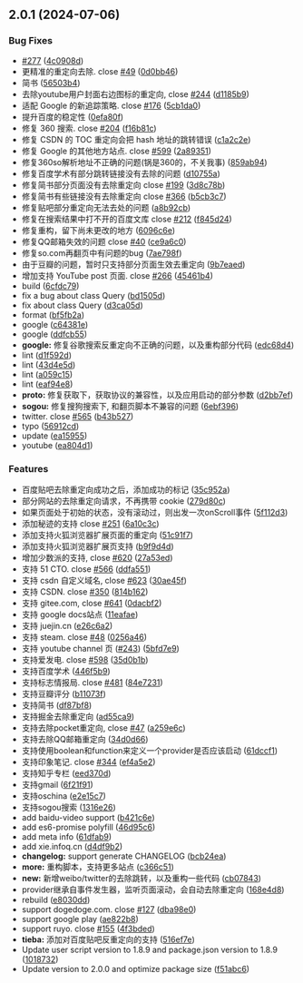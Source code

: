 ## 2.0.1 (2024-07-06)


### Bug Fixes

* [#277](https://github.com/MerielVaren/remove-link-redirects/issues/277) ([4c0908d](https://github.com/MerielVaren/remove-link-redirects/commit/4c0908d0dcd2254af5f18585e86ba9088a3f3bbe))
* 更精准的重定向去除. close [#49](https://github.com/MerielVaren/remove-link-redirects/issues/49) ([0d0bb46](https://github.com/MerielVaren/remove-link-redirects/commit/0d0bb466e81dfdb92671a848c59d9d7065e2fc30))
* 简书 ([56503b4](https://github.com/MerielVaren/remove-link-redirects/commit/56503b45aac07708258a289595adf6248e7f31a1))
* 去除youtube用户封面右边图标的重定向, close [#244](https://github.com/MerielVaren/remove-link-redirects/issues/244) ([d1185b9](https://github.com/MerielVaren/remove-link-redirects/commit/d1185b9b7d91bb7c8bf7daf45ab906cd0924b8ea))
* 适配 Google 的新追踪策略. close [#176](https://github.com/MerielVaren/remove-link-redirects/issues/176) ([5cb1da0](https://github.com/MerielVaren/remove-link-redirects/commit/5cb1da06d1d6337c922363a539c50984ed17b556))
* 提升百度的稳定性 ([0efa80f](https://github.com/MerielVaren/remove-link-redirects/commit/0efa80fde242eeaf092cc9d69b547dd3a8e78397))
* 修复 360 搜索. close [#204](https://github.com/MerielVaren/remove-link-redirects/issues/204) ([f16b81c](https://github.com/MerielVaren/remove-link-redirects/commit/f16b81cdd451527e69859aa65917214154737611))
* 修复 CSDN 的 TOC 重定向会把 hash 地址的跳转错误 ([c1a2c2e](https://github.com/MerielVaren/remove-link-redirects/commit/c1a2c2e8377d2a486ef0146d6e8c4a0f3d84c198))
* 修复 Google 的其他地方站点. close [#599](https://github.com/MerielVaren/remove-link-redirects/issues/599) ([2a89351](https://github.com/MerielVaren/remove-link-redirects/commit/2a8935123243f89951ad40545444f8741eea33ee))
* 修复360so解析地址不正确的问题(锅是360的，不关我事) ([859ab94](https://github.com/MerielVaren/remove-link-redirects/commit/859ab9483769382f26d31eceb52ca51d218188ea))
* 修复百度学术有部分跳转链接没有去除的问题 ([d10755a](https://github.com/MerielVaren/remove-link-redirects/commit/d10755a516fd8024bc3514469782941661516f6e))
* 修复简书部分页面没有去除重定向 close [#199](https://github.com/MerielVaren/remove-link-redirects/issues/199) ([3d8c78b](https://github.com/MerielVaren/remove-link-redirects/commit/3d8c78b7d95d6d69c78277ef2dea6e6253e57e39))
* 修复简书有些链接没有去除重定向 close [#366](https://github.com/MerielVaren/remove-link-redirects/issues/366) ([b5cb3c7](https://github.com/MerielVaren/remove-link-redirects/commit/b5cb3c7eca7ad8fb79ec9c678710e8a205860db4))
* 修复贴吧部分重定向无法去处的问题 ([a8b92cb](https://github.com/MerielVaren/remove-link-redirects/commit/a8b92cbf5fe57d55d703885f9be41d41f32d92c2))
* 修复在搜索结果中打不开的百度文库 close [#212](https://github.com/MerielVaren/remove-link-redirects/issues/212) ([f845d24](https://github.com/MerielVaren/remove-link-redirects/commit/f845d24d006c9db92829c9938976a52ee10ab8f8))
* 修复重构，留下尚未更改的地方 ([6096c6e](https://github.com/MerielVaren/remove-link-redirects/commit/6096c6e8cef3d4d1384b7b0960f80f85d82389f2))
* 修复QQ邮箱失效的问题 close [#40](https://github.com/MerielVaren/remove-link-redirects/issues/40) ([ce9a6c0](https://github.com/MerielVaren/remove-link-redirects/commit/ce9a6c0c67fc354966d52ff93e33f97fb7ebaecc))
* 修复so.com再翻页中有问题的bug ([7ae798f](https://github.com/MerielVaren/remove-link-redirects/commit/7ae798f4a0a8b8b8d2448b790fbd030bbfb55f6c))
* 由于豆瓣的问题，暂时只支持部分页面生效去重定向 ([9b7eaed](https://github.com/MerielVaren/remove-link-redirects/commit/9b7eaed6652e558ff5b144ef27e8cf93b6b8a473))
* 增加支持 YouTube post 页面. close [#266](https://github.com/MerielVaren/remove-link-redirects/issues/266) ([45461b4](https://github.com/MerielVaren/remove-link-redirects/commit/45461b4f6f58cdc4ce64c53b3516b8e4b25f3ded))
* build ([6cfdc79](https://github.com/MerielVaren/remove-link-redirects/commit/6cfdc792cee6d784c6b9f7948200db41c1745916))
* fix a bug about class Query ([bd1505d](https://github.com/MerielVaren/remove-link-redirects/commit/bd1505d0b87716ea7fec788c6f5a28fb6db35d56))
* fix about class Query ([d3ca05d](https://github.com/MerielVaren/remove-link-redirects/commit/d3ca05ddf572fd2f3d254eefc6da2bbed222589e))
* format ([bf5fb2a](https://github.com/MerielVaren/remove-link-redirects/commit/bf5fb2a4be1ed2694eb87a7158086d6b163ff346))
* google ([c64381e](https://github.com/MerielVaren/remove-link-redirects/commit/c64381e9f6bc7fee108e3daf3af5743ca5b0278c))
* google ([ddfcb55](https://github.com/MerielVaren/remove-link-redirects/commit/ddfcb55ad05df07561ff477a454b3f7e7bc951af))
* **google:** 修复谷歌搜索反重定向不正确的问题，以及重构部分代码 ([edc68d4](https://github.com/MerielVaren/remove-link-redirects/commit/edc68d4e7f3017bd07336673c14b4ad6c7ec4f67))
* lint ([d1f592d](https://github.com/MerielVaren/remove-link-redirects/commit/d1f592d57878cafe1b2f7ff8cb4e839fcd2cba5a))
* lint ([43d4e5d](https://github.com/MerielVaren/remove-link-redirects/commit/43d4e5de63c23c416036667de9d9564f616bc57c))
* lint ([a059c15](https://github.com/MerielVaren/remove-link-redirects/commit/a059c15f54a3d1f33a736388943bd350c132ff32))
* lint ([eaf94e8](https://github.com/MerielVaren/remove-link-redirects/commit/eaf94e81adf8997aa29863c708c4a21644f66704))
* **proto:** 修复获取下，获取协议的兼容性，以及应用启动的部分参数 ([d2bb7ef](https://github.com/MerielVaren/remove-link-redirects/commit/d2bb7ef9ffb9a5fe76fcfaf967a72d5c0e9a936b))
* **sogou:** 修复搜狗搜索下, 和翻页脚本不兼容的问题 ([6ebf396](https://github.com/MerielVaren/remove-link-redirects/commit/6ebf396a1f932805e4027a39468cd2e83ded207c))
* twitter. close [#565](https://github.com/MerielVaren/remove-link-redirects/issues/565) ([b43b527](https://github.com/MerielVaren/remove-link-redirects/commit/b43b52715b64107bd71799d344e2ead2296c396a))
* typo ([56912cd](https://github.com/MerielVaren/remove-link-redirects/commit/56912cd3dcce92b2c75500962f8298ecc83eb78e))
* update ([ea15955](https://github.com/MerielVaren/remove-link-redirects/commit/ea15955d55445e57c905c74fb98815aac48e53cb))
* youtube ([ea804d1](https://github.com/MerielVaren/remove-link-redirects/commit/ea804d125cb9de9fa3fccf290d4a87d1b8fb0905))


### Features

* 百度贴吧去除重定向成功之后，添加成功的标记 ([35c952a](https://github.com/MerielVaren/remove-link-redirects/commit/35c952a6f0b45ade3e68f9ceff24a337875b65e3))
* 部分网站的去除重定向请求，不再携带 cookie ([279d80c](https://github.com/MerielVaren/remove-link-redirects/commit/279d80c39fe1859b6d9a61e1eb09f6c6e9f9ca7f))
* 如果页面处于初始的状态，没有滚动过，则出发一次onScroll事件 ([5f112d3](https://github.com/MerielVaren/remove-link-redirects/commit/5f112d3ccb657679ae5209fc0dea89cf532c6241))
* 添加秘迹的支持 close [#251](https://github.com/MerielVaren/remove-link-redirects/issues/251) ([6a10c3c](https://github.com/MerielVaren/remove-link-redirects/commit/6a10c3cb40e351534d333cbc051f79887eb422da))
* 添加支持火狐浏览器扩展页面的重定向 ([51c91f7](https://github.com/MerielVaren/remove-link-redirects/commit/51c91f7df1c42de5fd975e3ca7338890db0e8539))
* 添加支持火狐浏览器扩展页支持 ([b9f9d4d](https://github.com/MerielVaren/remove-link-redirects/commit/b9f9d4d2dd49c5219ef3be61a18755353d98eb84))
* 增加少数派的支持, close [#620](https://github.com/MerielVaren/remove-link-redirects/issues/620) ([27a53ed](https://github.com/MerielVaren/remove-link-redirects/commit/27a53ed5f4f03985638fa0bff419e1b8aa4b6b7d))
* 支持 51 CTO. close [#566](https://github.com/MerielVaren/remove-link-redirects/issues/566) ([ddfa551](https://github.com/MerielVaren/remove-link-redirects/commit/ddfa5510e01841d94a3fb0f20f687fb743a5100c))
* 支持 csdn 自定义域名, close [#623](https://github.com/MerielVaren/remove-link-redirects/issues/623) ([30ae45f](https://github.com/MerielVaren/remove-link-redirects/commit/30ae45fec6c3d7a4d91c05d61ae0152fe77f510e))
* 支持 CSDN. close [#350](https://github.com/MerielVaren/remove-link-redirects/issues/350) ([814b162](https://github.com/MerielVaren/remove-link-redirects/commit/814b16297f3a4c8588c13644da06cd2eb1b6d4fd))
* 支持 gitee.com, close [#641](https://github.com/MerielVaren/remove-link-redirects/issues/641) ([0dacbf2](https://github.com/MerielVaren/remove-link-redirects/commit/0dacbf2883ddd5bed3f4b1bd11304df343bb34a6))
* 支持 google docs站点 ([11eafae](https://github.com/MerielVaren/remove-link-redirects/commit/11eafaee95e744ce7e6f57cd770d83aea3e99ac2))
* 支持 juejin.cn ([e26c6a2](https://github.com/MerielVaren/remove-link-redirects/commit/e26c6a25834c7638dffe0db3fc27cb2e51ee7880))
* 支持 steam. close [#48](https://github.com/MerielVaren/remove-link-redirects/issues/48) ([0256a46](https://github.com/MerielVaren/remove-link-redirects/commit/0256a4667ccbdf38f3fcb4cf10cb70500a09d73e))
* 支持 youtube channel 页 ([#243](https://github.com/MerielVaren/remove-link-redirects/issues/243)) ([5bfd7e9](https://github.com/MerielVaren/remove-link-redirects/commit/5bfd7e942214cc34b3660995a9a057146666ac54))
* 支持爱发电. close [#598](https://github.com/MerielVaren/remove-link-redirects/issues/598) ([35d0b1b](https://github.com/MerielVaren/remove-link-redirects/commit/35d0b1bd392ceb6505cf5a60721d7c8627098449))
* 支持百度学术 ([446f5b9](https://github.com/MerielVaren/remove-link-redirects/commit/446f5b995cc2117f8f0c1f283d8b31bd7b0ae394))
* 支持标志情报局. close [#481](https://github.com/MerielVaren/remove-link-redirects/issues/481) ([84e7231](https://github.com/MerielVaren/remove-link-redirects/commit/84e72315d65fbf75e4b84d56718fb8f81621bdba))
* 支持豆瓣评分 ([b11073f](https://github.com/MerielVaren/remove-link-redirects/commit/b11073f8055a5e98994a5ceebe74e5c27b34deb3))
* 支持简书 ([df87bf8](https://github.com/MerielVaren/remove-link-redirects/commit/df87bf8c46d2fdbf881bd7850e7d52c521447d11))
* 支持掘金去除重定向 ([ad55ca9](https://github.com/MerielVaren/remove-link-redirects/commit/ad55ca9d3e02ad66f65706ad72f2e2e4763c61d1))
* 支持去除pocket重定向, close [#47](https://github.com/MerielVaren/remove-link-redirects/issues/47) ([a259e6c](https://github.com/MerielVaren/remove-link-redirects/commit/a259e6c7789b6916823975f6ec4df222a6d04350))
* 支持去除QQ邮箱重定向 ([34d0d66](https://github.com/MerielVaren/remove-link-redirects/commit/34d0d66ad333ea5c1c395f8528ef9bf8045a7223))
* 支持使用boolean和function来定义一个provider是否应该启动 ([61dccf1](https://github.com/MerielVaren/remove-link-redirects/commit/61dccf12532afa7be6ca7ad914520050026b8887))
* 支持印象笔记. close [#344](https://github.com/MerielVaren/remove-link-redirects/issues/344) ([ef4a5e2](https://github.com/MerielVaren/remove-link-redirects/commit/ef4a5e2ebb251f37cfb02c17b92e5ff5f109930e))
* 支持知乎专栏 ([eed370d](https://github.com/MerielVaren/remove-link-redirects/commit/eed370d8caf0908fea359f5644be5f1a88a468a1))
* 支持gmail ([6f21f91](https://github.com/MerielVaren/remove-link-redirects/commit/6f21f9128adf3569fb57033f42d3497f56951a05))
* 支持oschina ([e2e15c7](https://github.com/MerielVaren/remove-link-redirects/commit/e2e15c77a90011b8dd301f506a2765e3260b9c90))
* 支持sogou搜索 ([1316e26](https://github.com/MerielVaren/remove-link-redirects/commit/1316e26352f8a05fd31ee16f9cf1d16b7d5f869a))
* add baidu-video support ([b421c6e](https://github.com/MerielVaren/remove-link-redirects/commit/b421c6e39bb32af67d2ddce98a0074ae6f5f8def))
* add es6-promise polyfill ([46d95c6](https://github.com/MerielVaren/remove-link-redirects/commit/46d95c6516b28b798f95beea06cc5a438d42e269))
* add meta info ([61dfab9](https://github.com/MerielVaren/remove-link-redirects/commit/61dfab96348177bc1ee8ce6102e6cdbefd79e30f))
* add xie.infoq.cn ([d4df9b2](https://github.com/MerielVaren/remove-link-redirects/commit/d4df9b24bdbef29d17eaa20e7ebf555f0d75771a))
* **changelog:** support generate CHANGELOG ([bcb24ea](https://github.com/MerielVaren/remove-link-redirects/commit/bcb24ea337ecf4e3f7fcb4033d7c6dbddfaa59cb))
* **more:** 重构脚本，支持更多站点 ([c366c51](https://github.com/MerielVaren/remove-link-redirects/commit/c366c51d8596ce1aa2c40a67e619f7fed77d8763))
* **new:** 新增weibo/twitter的去除跳转，以及重构一些代码 ([cb07843](https://github.com/MerielVaren/remove-link-redirects/commit/cb0784331c56c649bbc4b20df690ada50ae72300))
* provider继承自事件发生器，监听页面滚动，会自动去除重定向 ([168e4d8](https://github.com/MerielVaren/remove-link-redirects/commit/168e4d861f6df0c53399f7ffd30581214ceaf28d))
* rebuild ([e8030dd](https://github.com/MerielVaren/remove-link-redirects/commit/e8030dd0d39dbded7b298169932f488e576827cf))
* support dogedoge.com. close [#127](https://github.com/MerielVaren/remove-link-redirects/issues/127) ([dba98e0](https://github.com/MerielVaren/remove-link-redirects/commit/dba98e0cd6af30d8e5fd6222e15a677bb4264ca4))
* support google play ([ae822b8](https://github.com/MerielVaren/remove-link-redirects/commit/ae822b80c7ade51921b55f743a593d97a40d0cfa))
* support ruyo. close [#155](https://github.com/MerielVaren/remove-link-redirects/issues/155) ([4f3bded](https://github.com/MerielVaren/remove-link-redirects/commit/4f3bdeda6a3f7f4da0c02c383f72372f63c8b812))
* **tieba:** 添加对百度贴吧反重定向的支持 ([516ef7e](https://github.com/MerielVaren/remove-link-redirects/commit/516ef7e7b17c9558b0821c34bfbef8033fe7a055))
* Update user script version to 1.8.9 and package.json version to 1.8.9 ([1018732](https://github.com/MerielVaren/remove-link-redirects/commit/10187324b707c567ce1f5cc5aba0e57eafeb7ca0))
* Update version to 2.0.0 and optimize package size ([f51abc6](https://github.com/MerielVaren/remove-link-redirects/commit/f51abc6420563d44f78b8053c57a7af1c8ea3d05))



